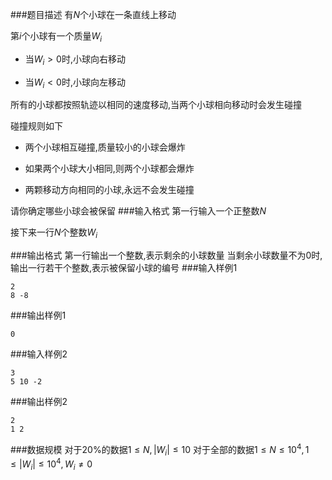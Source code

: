 ###题目描述
有$N$个小球在一条直线上移动

第$i$个小球有一个质量$W_i$

+ 当$W_i \gt 0$时,小球向右移动

+ 当$W_i \lt 0$时,小球向左移动

所有的小球都按照轨迹以相同的速度移动,当两个小球相向移动时会发生碰撞

碰撞规则如下

+ 两个小球相互碰撞,质量较小的小球会爆炸

+ 如果两个小球大小相同,则两个小球都会爆炸

+ 两颗移动方向相同的小球,永远不会发生碰撞

请你确定哪些小球会被保留
###输入格式
第一行输入一个正整数$N$

接下来一行$N$个整数$W_i$

###输出格式
第一行输出一个整数,表示剩余的小球数量
当剩余小球数量不为$0$时,输出一行若干个整数,表示被保留小球的编号
###输入样例1
```
2
8 -8
```
###输出样例1
```
0
```
###输入样例2
```
3
5 10 -2
```
###输出样例2
```
2
1 2
```
###数据规模
对于$20\%$的数据$1 \leq N,|W_i| \leq 10$
对于全部的数据$1 \leq N \leq 10^4,1 \leq |W_i| \leq 10^4,W_i \neq 0$